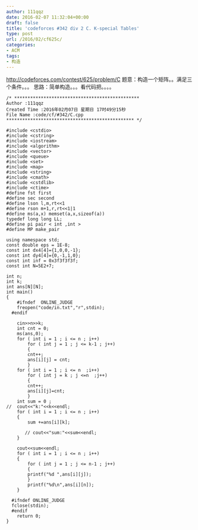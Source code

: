 ```yaml
---
author: 111qqz
date: 2016-02-07 11:32:04+00:00
draft: false
title: 'codeforces #342 div 2 C. K-special Tables'
type: post
url: /2016/02/cf625c/
categories:
- ACM
tags:
- 构造
---
```


http://codeforces.com/contest/625/problem/C
题意：构造一个矩阵。。满足三个条件。。。
思路：简单构造。。。看代码把。。。。
 

    
    /* ***********************************************
    Author :111qqz
    Created Time :2016年02月07日 星期日 17时49分15秒
    File Name :code/cf/#342/C.cpp
    ************************************************ */
    
    #include <cstdio>
    #include <cstring>
    #include <iostream>
    #include <algorithm>
    #include <vector>
    #include <queue>
    #include <set>
    #include <map>
    #include <string>
    #include <cmath>
    #include <cstdlib>
    #include <ctime>
    #define fst first
    #define sec second
    #define lson l,m,rt<<1
    #define rson m+1,r,rt<<1|1
    #define ms(a,x) memset(a,x,sizeof(a))
    typedef long long LL;
    #define pi pair < int ,int >
    #define MP make_pair
    
    using namespace std;
    const double eps = 1E-8;
    const int dx4[4]={1,0,0,-1};
    const int dy4[4]={0,-1,1,0};
    const int inf = 0x3f3f3f3f;
    const int N=5E2+7;
    
    int n;
    int k;
    int ans[N][N];
    int main()
    {
    	#ifndef  ONLINE_JUDGE 
    	freopen("code/in.txt","r",stdin);
      #endif
    
    	cin>>n>>k;
    	int cnt = 0;
    	ms(ans,0);
    	for ( int i = 1 ; i <= n ; i++)
    	    for ( int j = 1 ; j <= k-1 ; j++)
    	    {
    		cnt++;
    		ans[i][j] = cnt;
    	    }
    	for ( int i = 1 ; i <= n  ;i++)
    	    for ( int j = k ; j <=n  ;j++)
    	    {
    		cnt++;
    		ans[i][j]=cnt;
    	    }
    	int sum = 0 ;
    //	cout<<"k:"<<k<<endl;
    	for ( int i = 1 ; i <= n ; i++)
    	{
    	    sum +=ans[i][k];
    	    
    	   // cout<<"sum:"<<sum<<endl;
    	}
    
    	cout<<sum<<endl;
    	for ( int i = 1 ; i <= n ; i++)
    	{
    	    for ( int j = 1 ; j <= n-1 ; j++)
    	    {
    		printf("%d ",ans[i][j]);
    	    }
    	    printf("%d\n",ans[i][n]);
    	}
    
      #ifndef ONLINE_JUDGE  
      fclose(stdin);
      #endif
        return 0;
    }
    



